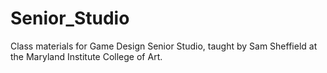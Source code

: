 # Senior_Studio
Class materials for Game Design Senior Studio, taught by Sam Sheffield at the Maryland Institute College of Art.
